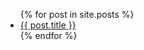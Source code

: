 
<ul class="nav nav-pills">
{% for post in site.posts %}
  <li class="post">
    <a href="{{ site.baseurl }}{{ post.url }}">{{ post.title }}</a>
  </li>
{% endfor %}
</ul>